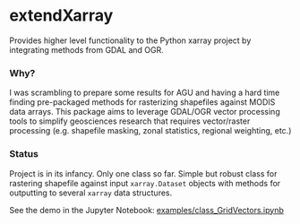 # extendXarray
Provides higher level functionality to the Python xarray project by integrating methods from GDAL and OGR.

### Why? 

I was scrambling to prepare some results for AGU and having a hard time finding pre-packaged methods for rasterizing shapefiles against MODIS data arrays. This package aims to leverage GDAL/OGR vector processing tools to simplify geosciences research that requires vector/raster processing (e.g. shapefile masking, zonal statistics, regional weighting, etc.)

### Status

Project is in its infancy. Only one class so far. Simple but robust class for rastering shapefile against input `xarray.Dataset` objects with methods for outputting to several `xarray` data structures.

See the demo in the Jupyter Notebook:
[examples/class_GridVectors.ipynb](examples/class_GridVectors.ipynb)